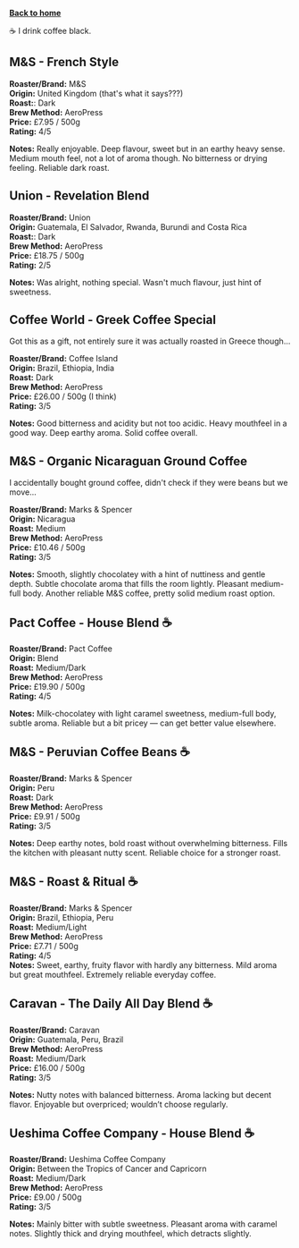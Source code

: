 [__Back to home__](../../index.md)

☕ I drink coffee black.




## M&S - French Style

**Roaster/Brand:** M&S  
**Origin:** United Kingdom (that's what it says???)  
**Roast:**: Dark  
**Brew Method:** AeroPress  
**Price:** £7.95 / 500g  
**Rating:** 4/5  

**Notes:**
Really enjoyable. Deep flavour, sweet but in an earthy heavy sense. Medium mouth feel, not a lot of aroma though. No bitterness or drying feeling. Reliable dark roast.




## Union - Revelation Blend

**Roaster/Brand:** Union  
**Origin:** Guatemala, El Salvador, Rwanda, Burundi and Costa Rica  
**Roast:**: Dark  
**Brew Method:** AeroPress  
**Price:** £18.75 / 500g  
**Rating:** 2/5  

**Notes:**
Was alright, nothing special. Wasn't much flavour, just hint of sweetness.



## Coffee World - Greek Coffee Special

Got this as a gift, not entirely sure it was actually roasted in Greece though...

**Roaster/Brand:** Coffee Island  
**Origin:** Brazil, Ethiopia, India  
**Roast:** Dark  
**Brew Method:** AeroPress  
**Price:** £26.00 / 500g (I think)  
**Rating:** 3/5  

**Notes:**
Good bitterness and acidity but not too acidic. Heavy mouthfeel in a good way. Deep earthy aroma. Solid coffee overall.



## M&S - Organic Nicaraguan Ground Coffee

I accidentally bought ground coffee, didn't check if they were beans but we move...

**Roaster/Brand:** Marks & Spencer  
**Origin:** Nicaragua  
**Roast:** Medium  
**Brew Method:** AeroPress  
**Price:** £10.46 / 500g  
**Rating:** 3/5  

**Notes:**
Smooth, slightly chocolatey with a hint of nuttiness and gentle depth. Subtle chocolate aroma that fills the room lightly. Pleasant medium-full body. Another reliable M&S coffee, pretty solid medium roast option.



## Pact Coffee - House Blend ☕

**Roaster/Brand:** Pact Coffee  
**Origin:** Blend  
**Roast:** Medium/Dark  
**Brew Method:** AeroPress  
**Price:** £19.90 / 500g  
**Rating:** 4/5  

**Notes:**
Milk-chocolatey with light caramel sweetness, medium-full body, subtle aroma. Reliable but a bit pricey — can get better value elsewhere.



## M&S - Peruvian Coffee Beans ☕

**Roaster/Brand:** Marks & Spencer  
**Origin:** Peru  
**Roast:** Dark  
**Brew Method:** AeroPress  
**Price:** £9.91 / 500g  
**Rating:** 3/5  

**Notes:**
Deep earthy notes, bold roast without overwhelming bitterness. Fills the kitchen with pleasant nutty scent. Reliable choice for a stronger roast.



## M&S - Roast & Ritual ☕

**Roaster/Brand:** Marks & Spencer  
**Origin:** Brazil, Ethiopia, Peru  
**Roast:** Medium/Light  
**Brew Method:** AeroPress  
**Price:** £7.71 / 500g  
**Rating:** 4/5  
**Notes:**
Sweet, earthy, fruity flavor with hardly any bitterness. Mild aroma but great mouthfeel. Extremely reliable everyday coffee.



## Caravan - The Daily All Day Blend ☕

**Roaster/Brand:** Caravan  
**Origin:** Guatemala, Peru, Brazil  
**Brew Method:** AeroPress  
**Roast:** Medium/Dark  
**Price:** £16.00 / 500g  
**Rating:** 3/5  

**Notes:**
Nutty notes with balanced bitterness. Aroma lacking but decent flavor. Enjoyable but overpriced; wouldn’t choose regularly.



## Ueshima Coffee Company - House Blend ☕

**Roaster/Brand:** Ueshima Coffee Company  
**Origin:** Between the Tropics of Cancer and Capricorn  
**Roast:** Medium/Dark  
**Brew Method:** AeroPress  
**Price:** £9.00 / 500g  
**Rating:** 3/5  

**Notes:**
Mainly bitter with subtle sweetness. Pleasant aroma with caramel notes. Slightly thick and drying mouthfeel, which detracts slightly.
